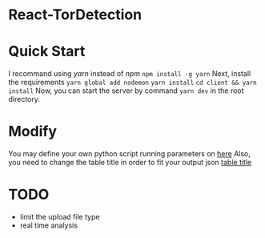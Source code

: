 # React-TorDetection
# Quick Start
I recommand using *yarn* instead of *npm*
`npm install -g yarn`
Next, install the requirements
`yarn global add nodemon`
`yarn install`
`cd client && yarn install`
Now, you can start the server by command `yarn dev` in the root directory.
# Modify
You may define your own python script running parameters on [here](https://github.com/codingbaobao/React-TorDetection/blob/398766324ab8848a07c1aa62aae77eb36622544f/server.js#L26)
Also, you need to change the table title in order to fit your output json [table title](https://github.com/codingbaobao/React-TorDetection/blob/master/client/src/components/Home/table.js)

# TODO
* limit the upload file type
* real time analysis